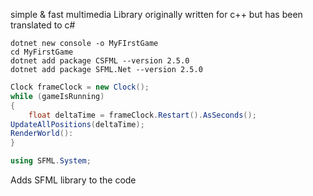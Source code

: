 simple & fast multimedia Library
originally written for c++ but has been translated to c#

```console
dotnet new console -o MyFIrstGame
cd MyFirstGame
dotnet add package CSFML --version 2.5.0
dotnet add package SFML.Net --version 2.5.0
```
```c#
Clock frameClock = new Clock();
while (gameIsRunning)
{
	float deltaTime = frameClock.Restart().AsSeconds();
UpdateAllPositions(deltaTime);
RenderWorld():
}
```

```c#
using SFML.System;
```
Adds SFML library to the code